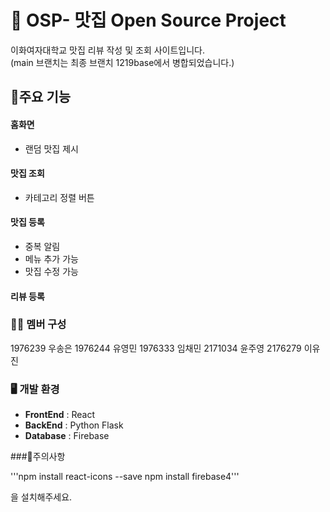 # 🍰 OSP- 맛집 Open Source Project
이화여자대학교 맛집 리뷰 작성 및 조회 사이트입니다. 
<br>
(main 브랜치는 최종 브랜치 1219base에서 병합되었습니다.)
<br>

## 📌주요 기능

#### 홈화면
- 랜덤 맛집 제시

#### 맛집 조회
- 카테고리 정렬 버튼

#### 맛집 등록
- 중복 알림
- 메뉴 추가 가능
- 맛집 수정 가능

#### 리뷰 등록



### 👩‍💻 멤버 구성
1976239 우송은
1976244 유영민
1976333 임채민
2171034 윤주영
2176279 이유진

### 🖥️ 개발 환경
- **FrontEnd** : React
- **BackEnd** : Python Flask
- **Database** : Firebase

###🚨주의사항

'''npm install react-icons --save
   npm install firebase4'''

을 설치해주세요. 



